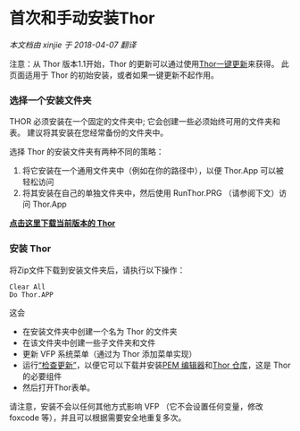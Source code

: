 ﻿首次和手动安装Thor
===
_本文档由 xinjie 于 2018-04-07 翻译_

注意：从 Thor 版本1.1开始，Thor 的更新可以通过使用[Thor一键更新](Thor_one-click_update.md)来获得。 此页面适用于 Thor 的初始安装，或者如果一键更新不起作用。
### **选择一个安装文件夹**

THOR 必须安装在一个固定的文件夹中; 它会创建一些必须始终可用的文件夹和表。 建议将其安装在您经常备份的文件夹中。

选择 Thor 的安装文件夹有两种不同的策略：

1.  将它安装在一个通用文件夹中（例如在你的路径中），以便 Thor.App 可以被轻松访问
2.  将其安装在自己的单独文件夹中，然后使用 RunThor.PRG （请参阅下文）访问 Thor.App

[**点击这里下载当前版本的 Thor**](https://github.com/VFPX/Thor/archive/master.zip) 



### **安装 Thor**

将Zip文件下载到安装文件夹后，请执行以下操作： 


    Clear All
    Do Thor.APP

这会

*   在安装文件夹中创建一个名为 Thor 的文件夹
*   在该文件夹中创建一些子文件夹和文件
*   更新 VFP 系统菜单（通过为 Thor 添加菜单实现）
*   运行[“检查更新”](Thor_one-click_update.md)，以便它可以下载并安装[PEM 编辑器](https://github.com/VFPX/PEMEditor)和[Thor 仓库](Thor_repository.md)，这是 Thor 的必要组件
*   然后打开Thor表单。

请注意，安装不会以任何其他方式影响 VFP （它不会设置任何变量，修改 foxcode 等），并且可以根据需要安全地重复多次。
